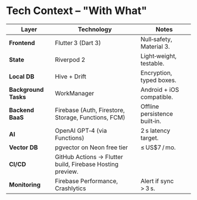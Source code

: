 # Tech Context – "With What"

| Layer | Technology | Notes |
|-------|------------|-------|
| **Frontend** | Flutter 3 (Dart 3) | Null‑safety, Material 3.
| **State** | Riverpod 2 | Light‑weight, testable.
| **Local DB** | Hive + Drift | Encryption, typed boxes.
| **Background Tasks** | WorkManager | Android + iOS compatible.
| **Backend BaaS** | Firebase (Auth, Firestore, Storage, Functions, FCM) | Offline persistence built‑in.
| **AI** | OpenAI GPT‑4 (via Functions) | 2 s latency target.
| **Vector DB** | pgvector on Neon free tier | ≤ US$7 / mo.
| **CI/CD** | GitHub Actions → Flutter build, Firebase Hosting preview.
| **Monitoring** | Firebase Performance, Crashlytics | Alert if sync > 3 s.

